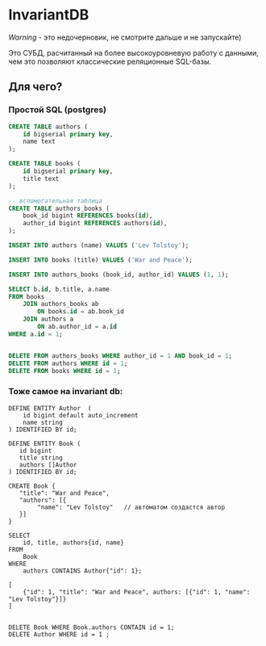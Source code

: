 # InvariantDB
*Warning* - это недочерновик, не смотрите дальше и не запускайте)


Это СУБД, расчитанный на более высокоуровневую работу с данными, чем это позволяют классические реляционные SQL-базы.
## Для чего? 


### Простой SQL (postgres)
```sql
CREATE TABLE authors (
    id bigserial primary key,
    name text
);

CREATE TABLE books (
    id bigserial primary key,
    title text
);

-- вспомогательная таблица
CREATE TABLE authors_books (
    book_id bigint REFERENCES books(id),
    author_id bigint REFERENCES authors(id),
);

INSERT INTO authors (name) VALUES ('Lev Tolstoy');

INSERT INTO books (title) VALUES ('War and Peace');

INSERT INTO authors_books (book_id, author_id) VALUES (1, 1);

SELECT b.id, b.title, a.name
FROM books
    JOIN authors_books ab 
        ON books.id = ab.book_id
    JOIN authors a 
        ON ab.author_id = a.id
WHERE a.id = 1;


DELETE FROM authors_books WHERE author_id = 1 AND book_id = 1;
DELETE FROM authors WHERE id = 1;
DELETE FROM books WHERE id = 1;
```

### Тоже самое на invariant db:

```
DEFINE ENTITY Author  (
    id bigint default auto_increment
    name string
) IDENTIFIED BY id;

DEFINE ENTITY Book (
   id bigint
   title string
   authors []Author
) IDENTIFIED BY id;

CREATE Book {
   "title": "War and Peace",
   "authors": [{
        "name": "Lev Tolstoy"   // автоматом создастся автор 
   }]
}

SELECT 
    id, title, authors{id, name} 
FROM 
    Book 
WHERE 
    authors CONTAINS Author{"id": 1};

[
    {"id": 1, "title": "War and Peace", authors: [{"id": 1, "name": "Lev Tolstoy"}]}
]


DELETE Book WHERE Book.authors CONTAIN id = 1;
DELETE Author WHERE id = 1 ;


```
